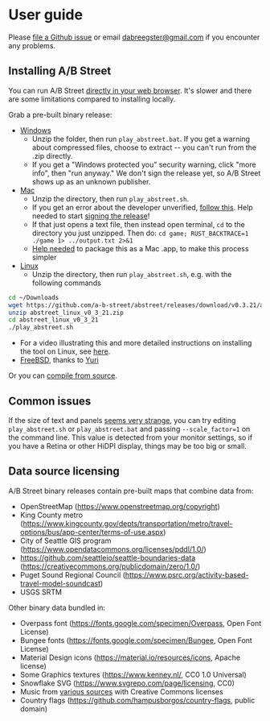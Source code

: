 # User guide

Please [file a Github issue](https://github.com/a-b-street/abstreet/issues/) or
email <dabreegster@gmail.com> if you encounter any problems.

## Installing A/B Street

You can run A/B Street
[directly in your web browser](http://play.abstreet.org/0.3.21/abstreet.html).
It's slower and there are some limitations compared to installing locally.

Grab a pre-built binary release:

- [Windows](https://github.com/a-b-street/abstreet/releases/download/v0.3.21/abstreet_windows_v0_3_21.zip)
  - Unzip the folder, then run `play_abstreet.bat`. If you get a warning about
    compressed files, choose to extract -- you can't run from the .zip directly.
  - If you get a "Windows protected you" security warning, click "more info",
    then "run anyway." We don't sign the release yet, so A/B Street shows up as
    an unknown publisher.
- [Mac](https://github.com/a-b-street/abstreet/releases/download/v0.3.21/abstreet_mac_v0_3_21.zip)
  - Unzip the directory, then run `play_abstreet.sh`.
  - If you get an error about the developer unverified,
    [follow this](https://support.apple.com/guide/mac-help/open-a-mac-app-from-an-unidentified-developer-mh40616/mac).
    Help needed to start
    [signing the release](https://github.com/a-b-street/abstreet/issues/107)!
  - If that just opens a text file, then instead open terminal, `cd` to the
    directory you just unzipped. Then do:
    `cd game; RUST_BACKTRACE=1 ./game 1> ../output.txt 2>&1`
  - [Help needed](https://github.com/a-b-street/abstreet/issues/77) to package
    this as a Mac .app, to make this process simpler
- [Linux](https://github.com/a-b-street/abstreet/releases/download/v0.3.21/abstreet_linux_v0_3_21.zip)
  - Unzip the directory, then run `play_abstreet.sh`, e.g. with the following
    commands

```bash
cd ~/Downloads
wget https://github.com/a-b-street/abstreet/releases/download/v0.3.21/abstreet_linux_v0_3_21.zip
unzip abstreet_linux_v0_3_21.zip
cd abstreet_linux_v0_3_21
./play_abstreet.sh
```

- For a video illustrating this and more detailed instructions on installing the
  tool on Linux, see [here](run_on_linux.gif).
- [FreeBSD](https://www.freshports.org/games/abstreet/), thanks to
  [Yuri](https://github.com/yurivict)

Or you can [compile from source](../tech/dev/index.md).

## Common issues

If the size of text and panels
[seems very strange](https://github.com/a-b-street/abstreet/issues/381), you can
try editing `play_abstreet.sh` or `play_abstreet.bat` and passing
`--scale_factor=1` on the command line. This value is detected from your monitor
settings, so if you have a Retina or other HiDPI display, things may be too big
or small.

## Data source licensing

A/B Street binary releases contain pre-built maps that combine data from:

- OpenStreetMap (<https://www.openstreetmap.org/copyright>)
- King County metro
  (<https://www.kingcounty.gov/depts/transportation/metro/travel-options/bus/app-center/terms-of-use.aspx>)
- City of Seattle GIS program
  (<https://www.opendatacommons.org/licenses/pddl/1.0/>)
- <https://github.com/seattleio/seattle-boundaries-data>
  (<https://creativecommons.org/publicdomain/zero/1.0/>)
- Puget Sound Regional Council
  (<https://www.psrc.org/activity-based-travel-model-soundcast>)
- USGS SRTM

Other binary data bundled in:

- Overpass font (<https://fonts.google.com/specimen/Overpass>, Open Font
  License)
- Bungee fonts (<https://fonts.google.com/specimen/Bungee>, Open Font License)
- Material Design icons (<https://material.io/resources/icons>, Apache license)
- Some Graphics textures (<https://www.kenney.nl/>, CC0 1.0 Universal)
- Snowflake SVG (<https://www.svgrepo.com/page/licensing>, CC0)
- Music from
  [various sources](https://github.com/a-b-street/abstreet/tree/master/data/system/assets/music/sources.md)
  with Creative Commons licenses
- Country flags (<https://github.com/hampusborgos/country-flags>, public domain)
